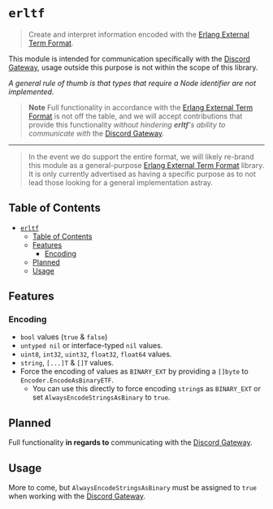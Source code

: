 # `erltf`

> Create and interpret information encoded with the [Erlang External Term Format][erlang-ext-tf].

This module is intended for communication specifically with the [Discord Gateway][discord-gateway],
usage outside this purpose is not within the scope of this library.

*A general rule of thumb is that types that require a Node identifier are not implemented.*

> **Note**
> Full functionality in accordance with the [Erlang External Term Format][erlang-ext-tf] is not off
> the table, and we will accept contributions that provide this functionality *without hindering
> **erltf**'s ability to communicate with* the [Discord Gateway][discord-gateway].

---

> In the event we do support the entire format, we will likely re-brand this module as a
> general-purpose [Erlang External Term Format][erlang-ext-tf] library. It is only currently
> advertised as having a specific purpose as to not lead those looking for a general implementation
> astray.

## Table of Contents

- [`erltf`](#erltf)
  - [Table of Contents](#table-of-contents)
  - [Features](#features)
    - [Encoding](#encoding)
  - [Planned](#planned)
  - [Usage](#usage)

## Features

### Encoding

- `bool` values (`true` & `false`)
- `untyped nil` or interface-typed `nil` values.
- `uint8`, `int32`, `uint32`, `float32`, `float64` values.
- `string`, `[...]T` & `[]T` values.
- Force the encoding of values as `BINARY_EXT` by providing a `[]byte` to
  `Encoder.EncodeAsBinaryETF`.
    - You can use this directly to force encoding `string`s as `BINARY_EXT` or set
    `AlwaysEncodeStringsAsBinary` to `true`.

## Planned

Full functionality **in regards to** communicating with the [Discord Gateway][discord-gateway].

## Usage

More to come, but `AlwaysEncodeStringsAsBinary` must be assigned to `true` when working with the
[Discord Gateway][discord-gateway].

[erlang-ext-tf]: https://www.erlang.org/doc/apps/erts/erl_ext_dist.html
[discord-gateway]: https://discord.com/developers/docs/topics/gateway#gateway
